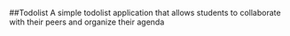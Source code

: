 ##Todolist
A simple todolist application that allows students to collaborate with their peers and organize their agenda
